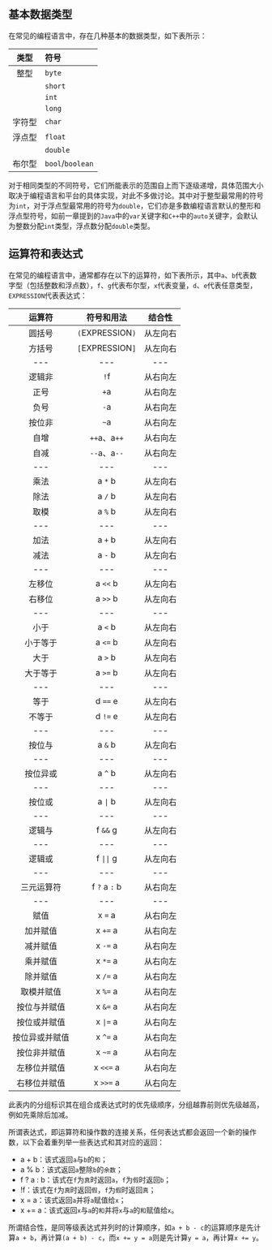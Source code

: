 ## 基本数据类型

在常见的编程语言中，存在几种基本的数据类型，如下表所示：

| 类型 | 符号 |
| :---: | :--- |
| 整型 | `byte` |
|  | `short` |
|  | `int` |
|  | `long` |
| 字符型 | `char` |
| 浮点型 | `float` |
|  | `double` |
| 布尔型 | `bool`/`boolean` |

对于相同类型的不同符号，它们所能表示的范围自上而下逐级递增，具体范围大小取决于编程语言和平台的具体实现，对此不多做讨论。其中对于整型最常用的符号为`int`，对于浮点型最常用的符号为`double`，它们亦是多数编程语言默认的整形和浮点型符号，如前一章提到的`Java`中的`var`关键字和`C++`中的`auto`关键字，会默认为整数分配`int`类型，浮点数分配`double`类型。

## 运算符和表达式

在常见的编程语言中，通常都存在以下的运算符，如下表所示，其中`a`、`b`代表数字型（包括整数和浮点数），`f`、`g`代表布尔型，`x`代表变量，`d`、`e`代表任意类型，`EXPRESSION`代表表达式：

| 运算符 | 符号和用法 | 结合性 |
| :---: | :---: | :---: |
| 圆括号 | `(`EXPRESSION`)` | 从左向右 |
| 方括号 | `[`EXPRESSION`]` | 从左向右 |
| --- | --- | --- |
| 逻辑非 | `!`f | 从右向左 |
| 正号 | `+`a | 从右向左 |
| 负号 | `-`a | 从右向左 |
| 按位非 | `~`a | 从右向左 |
| 自增 | `++`a、a`++` | 从右向左 |
| 自减 | `--`a、a`--` | 从右向左 |
| --- | --- | --- |
| 乘法 | a `*` b | 从左向右 |
| 除法 | a `/` b | 从左向右 |
| 取模 | a `%` b | 从左向右 |
| --- | --- | --- |
| 加法 | a `+` b | 从左向右 |
| 减法 | a `-` b | 从左向右 |
| --- | --- | --- |
| 左移位 | a `<<` b | 从左向右 |
| 右移位 | a `>>` b | 从左向右 |
| --- | --- | --- |
| 小于 | a `<` b | 从左向右 |
| 小于等于 | a `<=` b | 从左向右 |
| 大于 | a `>` b | 从左向右 |
| 大于等于 | a `>=` b | 从左向右 |
| --- | --- | --- |
| 等于 | d `==` e | 从左向右 |
| 不等于 | d `!=` e | 从左向右 |
| --- | --- | --- |
| 按位与 | a `&` b | 从左向右 |
| --- | --- | --- |
| 按位异或 | a `^` b | 从左向右 |
| --- | --- | --- |
| 按位或 | a <code>&#124;</code> b | 从左向右 |
| --- | --- | --- |
| 逻辑与 | f `&&` g | 从左向右 |
| --- | --- | --- |
| 逻辑或 | f <code>&#124;&#124;</code> g | 从左向右 |
| --- | --- | --- |
| 三元运算符 | f `?` a `:` b | 从右向左 |
| --- | --- | --- |
| 赋值 | x `=` a | 从右向左 |
| 加并赋值 | x `+=` a | 从右向左 |
| 减并赋值 | x `-=` a | 从右向左 |
| 乘并赋值 | x `*=` a | 从右向左 |
| 除并赋值 | x `/=` a | 从右向左 |
| 取模并赋值 | x `%=` a | 从右向左 |
| 按位与并赋值 | x `&=` a | 从右向左 |
| 按位或并赋值 | x <code>&#124;=</code> a | 从右向左 |
| 按位异或并赋值 | x `^=` a | 从右向左 |
| 按位非并赋值 | x `~=` a | 从右向左 |
| 左移位并赋值 | x `<<=` a | 从右向左 |
| 右移位并赋值 | x `>>=` a | 从右向左 |

此表内的分组标识其在组合成表达式时的优先级顺序，分组越靠前则优先级越高，例如先乘除后加减。

所谓表达式，即运算符和操作数的连接关系，任何表达式都会返回一个新的操作数，以下会着重列举一些表达式和其对应的返回：

* a + b：该式返回`a`与`b`的`和`；
* a % b：该式返回`a`整除`b`的`余数`；
* f ? a : b：该式在`f`为`真`时返回`a`，`f`为`假`时返回`b`；
* !f：该式在`f`为`真`时返回`假`，`f`为`假`时返回`真`；
* x = a：该式返回`a`并将`a`赋值给`x`；
* x += a：该式返回`x`与`a`的`和`并将`x`与`a`的`和`赋值给`x`。

所谓结合性，是同等级表达式并列时的计算顺序，如`a + b - c`的运算顺序是先计算`a + b`，再计算`(a + b) - c`，而`x += y = a`则是先计算`y = a`，再计算`x += y`。